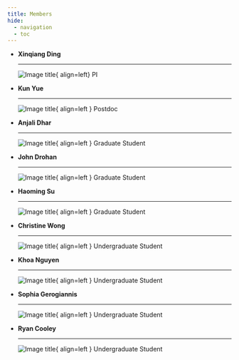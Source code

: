 ```yaml
---
title: Members
hide:
  - navigation
  - toc
---
```


<div class="grid cards" markdown>

- __Xinqiang Ding__

    ---
    ![Image title](./_static/people/Xinqiang-Ding.jpg){ align=left}
    PI


- __Kun Yue__

    ---
    ![Image title](./_static/people/Kun-Yue.jpg){ align=left }
    Postdoc


-   __Anjali Dhar__

    ---
    ![Image title](./_static/people/Anjali-Dhar.jpg){ align=left }
    Graduate Student

-  __John Drohan__

    ---
    ![Image title](./_static/people/John-Drohan.jpg){ align=left }
    Graduate Student

-  __Haoming Su__

    ---
    ![Image title](./_static/people/Haoming-Su.jpg){ align=left }
    Graduate Student



- __Christine Wong__

    ---
    ![Image title](./_static/people/Christine-Wong.jpg){ align=left }
    Undergraduate Student
  
- __Khoa Nguyen__

    ---
    ![Image title](./_static/people/Khoa-Nguyen.jpg){ align=left }
    Undergraduate Student

- __Sophia Gerogiannis__

    ---
    ![Image title](./_static/people/Sophia-Gerogiannis.jpg){ align=left }
    Undergraduate Student

- __Ryan Cooley__

    ---
    ![Image title](./_static/people/Ryan-Cooley.jpg){ align=left }
    Undergraduate Student


</div>